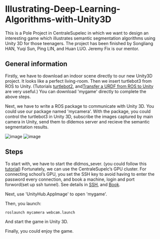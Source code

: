 # Illustrating-Deep-Learning-Algorithms-with-Unity3D

This is a Pole Project in CentraleSupelec in which we want to design an interesting game which illustrates semantic segmentation algorithms using Unity 3D for those teenagers. The project has been finished by Songliang HAN, Yuqi Sun, Ping LIN, and Huan LUO. Jeremy Fix is our mentor.

## General information

Firstly, we have to download an indoor scene directly to our new Unity3D project. It looks like a perfect living-room. Then we insert turtlebot3 from ROS to Unity. (Tutorials [turtlebot2](https://github.com/siemens/ros-sharp/wiki/User_Inst_TurtleBot2), and[Transfer a URDF from ROS to Unity](https://github.com/siemens/ros-sharp/wiki/User_App_ROS_TransferURDFFromROS) are very useful.) You can download 'mygame' directly to complete the above steps. 

Next, we have to write a ROS package to communicate with Unity 3D. You could use our package named 'mycamera'. With the package, you could control the turtlebot3 in Unity 3D, subscribe the images captured by main camera in Unity, send them to dldemos server and recieve the semantic segmentation results. 

![image](https://github.com/luo-huan-123/Illustrating-Deep-Learning-Algorithms-with-Unity3D/raw/main/Images/segmentation.jpg)
![image](https://github.com/luo-huan-123/Illustrating-Deep-Learning-Algorithms-with-Unity3D/raw/main/Images/segmentation1.jpg)

## Steps 

To start with, we have to start the dldmos_sever. (you could follow this [tutorial](https://github.com/jeremyfix/deeplearning_demos)) Fortunately, we can use the CentraleSupelc’s GPU cluster. For connecting school’s GPU, you set the SSH key to avoid having to enter the password every connection, and book a machine, login and port forword(set up ssh tunnel). See details in [SSH](https://tutos.metz.centralesupelec.fr/TPs/SSH/), and [Book](https://tutos.metz.centralesupelec.fr/TPs/Clusters/allocation.html).  

Next, use 'UnityHub.AppImage' to open 'mygame'.

Then, you launch: 

    roslaunch mycamera webcam.launch
    
And start the game in Unity 3D.

Finally, you could enjoy the game. 




